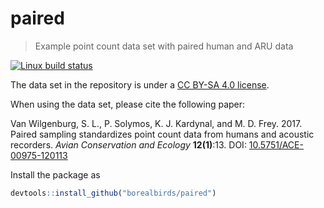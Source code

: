 # paired

> Example point count data set with paired human and ARU data

[![Linux build status](https://travis-ci.org/borealbirds/paired?branch=master)](https://travis-ci.org/borealbirds/paired)

The data set in the repository is under a [CC BY-SA 4.0 license](http://creativecommons.org/licenses/by-sa/4.0/).

When using the data set, please cite the following paper:

Van Wilgenburg, S. L., P. Solymos, K. J. Kardynal, and M. D. Frey. 2017. Paired sampling standardizes point count data from humans and acoustic recorders. _Avian Conservation and Ecology_ **12(1)**:13. 
DOI: [10.5751/ACE-00975-120113](https://doi.org/10.5751/ACE-00975-120113)

Install the package as

```R
devtools::install_github("borealbirds/paired")
```
